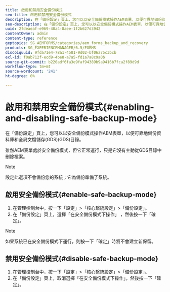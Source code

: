 ```yaml
---
title: 啟用和禁用安全備份模式
seo-title: 啟用和禁用安全備份模式
description: 在「備份設定」頁上，您可以以安全備份模式操作AEM表單，以便可靠地備份資料庫和全局文檔儲存(GDS)(GDS)目錄。 了解如何啟用和禁用安全備份模式。
seo-description: 在「備份設定」頁上，您可以以安全備份模式操作AEM表單，以便可靠地備份資料庫和全局文檔儲存(GDS)(GDS)目錄。 了解如何啟用和禁用安全備份模式。
uuid: 2fdeaeaf-e969-40a4-8aee-1f2b627d3942
contentOwner: admin
content-type: reference
geptopics: SG_AEMFORMS/categories/aem_forms_backup_and_recovery
products: SG_EXPERIENCEMANAGER/6.5/FORMS
discoiquuid: 9fda71e4-78a1-4581-9d02-bf06a75c3bcb
exl-id: f0ab712f-ecd9-4be8-a7a5-fd1a7a8c9a0b
source-git-commit: b220adf6fa3e9faf94389b9a9416b7fca2f89d9d
workflow-type: tm+mt
source-wordcount: '241'
ht-degree: 0%

---
```


# 啟用和禁用安全備份模式{#enabling-and-disabling-safe-backup-mode}

在「備份設定」頁上，您可以以安全備份模式操作AEM表單，以便可靠地備份資料庫和全局文檔儲存(GDS)(GDS)目錄。

雖然AEM表單處於安全備份模式，但它正常運行，只是它沒有主動從GDS目錄中刪除檔案。

>[!NOTE]
>
>設定此選項不會備份您的系統；它為備份準備了系統。

## 啟用安全備份模式{#enable-safe-backup-mode}

1. 在管理控制台中，按一下「設定」>「核心繫統設定」>「備份設定」。
1. 在「備份設定」頁上，選擇「在安全備份模式下操作」 ，然後按一下「確定」。

>[!NOTE]
>
>如果系統已在安全備份模式下運行，則按一下「確定」時將不會建立新保留。

## 禁用安全備份模式{#disable-safe-backup-mode}

1. 在管理控制台中，按一下「設定」>「核心繫統設定」>「備份設定」。
1. 在「備份設定」頁上，取消選擇「在安全備份模式下操作」，然後按一下「確定」。
